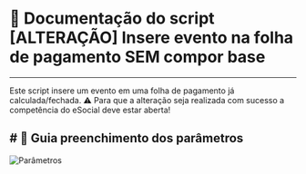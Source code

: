 ﻿# 📌 Documentação do script [ALTERAÇÃO] Insere evento na folha de pagamento SEM compor base
---
Este script insere um evento em uma folha de pagamento já calculada/fechada.
⚠️ Para que a alteração seja realizada com sucesso a competência do eSocial deve estar aberta!

﻿# 📑 Guia preenchimento dos parâmetros
---
![Parâmetros](SCRIPTS/screenshots/screenshot-1.png)
